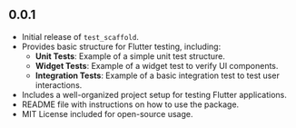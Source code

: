 ## 0.0.1

* Initial release of `test_scaffold`.
* Provides basic structure for Flutter testing, including:
    * **Unit Tests**: Example of a simple unit test structure.
    * **Widget Tests**: Example of a widget test to verify UI components.
    * **Integration Tests**: Example of a basic integration test to test user interactions.
* Includes a well-organized project setup for testing Flutter applications.
* README file with instructions on how to use the package.
* MIT License included for open-source usage.
